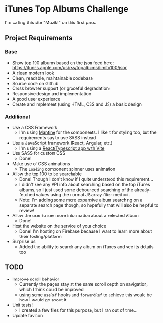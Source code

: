 # iTunes Top Albums Challenge

I'm calling this site "Muzik!" on this first pass.

## Project Requirements

### Base

- Show top 100 albums based on the json feed here: https://itunes.apple.com/us/rss/topalbums/limit=100/json
- A clean modern look
- Clean, readable, maintainable codebase
- Source code on Github
- Cross browser support (or graceful degradation)
- Responsive design and implementation
- A good user experience
- Create and implement (using HTML, CSS and JS) a basic design

### Additional

- Use a CSS Framework
  - I'm using [Mantine](https://mantine.dev/) for the components. I like it for styling too, but the requirements say to use SASS instead
- Use a JavaScript framework (React, Angular, etc.)
  - I'm using a [React/Typescript app with Vite](https://vitejs.dev/guide/)
- Use SASS for custom CSS
  - Done!
- Make use of CSS animations
  - The `Loading` component spinner uses animation
- Allow the top 100 to be searchable
  - Done! Though I don't know if I quite understood this requirement...
  - I didn't see any API info about searching based on the top iTunes albums, so I just used some debounced searching of the already-fetched values using the normal JS array filter method.
  - Note: I'm adding some more expansive album searching on a separate search page though, so hopefully that will also be helpful to review!
- Allow the user to see more information about a selected Album
  - Done!
- Host the website on the service of your choice
  - Done! I'm hosting on Firebase because I want to learn more about their tooling/platform
- Surprise us!
  - Added the ability to search any album on iTunes and see its details too

## TODO

- Improve scroll behavior
  - Currently the pages stay at the same scroll depth on navigation, which I think could be improved
  - using some `useRef` hooks and `forwardRef` to achieve this would be how I would go about it
- Unit tests!
  - I created a few files for this purpose, but I ran out of time...
- Update favicon
